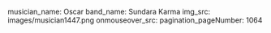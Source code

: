 musician_name: Oscar
band_name: Sundara Karma
img_src: images/musician1447.png
onmouseover_src: 
pagination_pageNumber: 1064